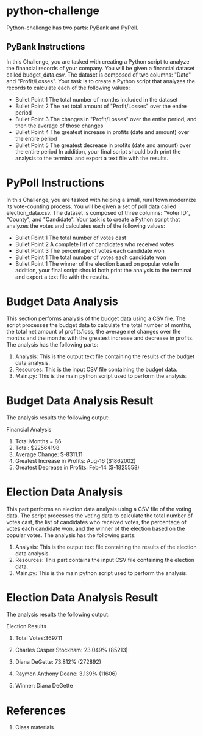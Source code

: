 # python-challenge
Python-challenge has two parts: PyBank and PyPoll.
## PyBank Instructions
In this Challenge, you are tasked with creating a Python script to analyze the financial records of your company. You will be given a financial dataset called budget_data.csv. The dataset is composed of two columns: "Date" and "Profit/Losses".
Your task is to create a Python script that analyzes the records to calculate each of the following values:
- Bullet Point 1 The total number of months included in the dataset
- Bullet Point 2 The net total amount of "Profit/Losses" over the entire period
- Bullet Point 3 The changes in "Profit/Losses" over the entire period, and then the average of those changes
- Bullet Point 4 The greatest increase in profits (date and amount) over the entire period
- Bullet Point 5 The greatest decrease in profits (date and amount) over the entire period
In addition, your final script should both print the analysis to the terminal and export a text file with the results.
# PyPoll Instructions
In this Challenge, you are tasked with helping a small, rural town modernize its vote-counting process.
You will be given a set of poll data called election_data.csv. The dataset is composed of three columns: "Voter ID", "County", and "Candidate". Your task is to create a Python script that analyzes the votes and calculates each of the following values:
- Bullet Point 1 The total number of votes cast
- Bullet Point 2 A complete list of candidates who received votes
- Bullet Point 3 The percentage of votes each candidate won
- Bullet Point 1 The total number of votes each candidate won
- Bullet Point 1 The winner of the election based on popular vote
In addition, your final script should both print the analysis to the terminal and export a text file with the results.
# Budget Data Analysis
This section performs analysis of the budget data using a CSV file. The script processes the budget data to calculate the total number of months, the total net amount of profits/loss, the average net changes over the months and the months with the greatest increase and decrease in profits.
The analysis has the following parts:
1. Analysis: This is the output text file containing the results of the budget data analysis.
2. Resources: This is the input CSV file containing the budget data.
3. Main.py: This is the main python script used to perform the analysis.
# Budget Data Analysis Result

The analysis results the following output:

Financial Analysis
1. Total Months = 86
2. Total: $22564198
3. Average Change: $-8311.11
4. Greatest Increase in Profits: Aug-16 ($1862002)
5. Greatest Decrease in Profits: Feb-14 ($-1825558)
# Election Data Analysis
This part performs an election data analysis using a CSV file of the voting data. The script processes the voting data to calculate the total number of votes cast, the list of candidates who received votes, the percentage of votes each candidate won, and the winner of the election based on the popular votes.
The analysis has the following parts:
1. Analysis: This is the output text file containing the results of the election data analysis.
2. Resources: This part contains the input CSV file containing the election data.
3. Main.py: This is the main python script used to perform the analysis.

# Election Data Analysis Result
The analysis results the following output:

  Election Results
    
1. Total Votes:369711
        
2. Charles Casper Stockham: 23.049% (85213)
3. Diana DeGette: 73.812% (272892)
4. Raymon Anthony Doane: 3.139% (11606)
           
5. Winner: Diana DeGette


 # References
1. Class materials

